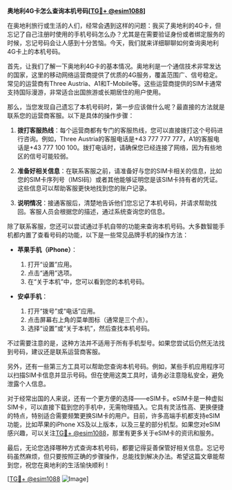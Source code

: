 **奥地利4G卡怎么查询本机号码[[TG💪+ @esim1088](https://t.me/s/esim1088)]**

在奥地利旅行或生活的人们，经常会遇到这样的问题：我买了奥地利的4G卡，但忘记了自己注册时使用的手机号码怎么办？尤其是在需要验证身份或者绑定服务的时候，忘记号码会让人感到十分苦恼。今天，我们就来详细聊聊如何查询奥地利4G卡上的本机号码。

首先，让我们了解一下奥地利4G卡的基本情况。奥地利是一个通信技术非常发达的国家，这里的移动网络运营商提供了优质的4G服务，覆盖范围广、信号稳定。常见的运营商有Three Austria、A1和T-Mobile等。这些运营商提供的SIM卡通常支持国际漫游，非常适合出国旅游或长期居住的用户使用。

那么，当您发现自己遗忘了本机号码时，第一步应该做什么呢？最直接的方法就是联系您的运营商客服。以下是具体的操作步骤：

1. **拨打客服热线**：每个运营商都有专门的客服热线，您可以直接拨打这个号码进行咨询。例如，Three Austria的客服电话是+43 777 777 777，A1的客服电话是+43 777 100 100。拨打电话时，请确保您已经连接了网络，因为有些地区的信号可能较弱。

2. **准备好相关信息**：在联系客服之前，请准备好与您的SIM卡相关的信息，比如您的SIM卡序列号（IMSI码）或者其他能够证明您是该SIM卡持有者的凭证。这些信息可以帮助客服更快地找到您的账户记录。

3. **说明情况**：接通客服后，清楚地告诉他们您忘记了本机号码，并请求帮助找回。客服人员会根据您的描述，通过系统查询您的信息。

除了联系客服，您还可以尝试通过手机自带的功能来查询本机号码。大多数智能手机都内置了查看号码的功能，以下是一些常见品牌手机的操作方法：

- **苹果手机（iPhone）**：
  1. 打开“设置”应用。
  2. 点击“通用”选项。
  3. 在“关于本机”中，您可以看到您的本机号码。

- **安卓手机**：
  1. 打开“拨号”或“电话”应用。
  2. 点击屏幕右上角的菜单图标（通常是三个点）。
  3. 选择“设置”或“关于本机”，然后查找本机号码。

不过需要注意的是，这种方法并不适用于所有手机型号。如果您尝试后仍然无法找到号码，建议还是联系运营商客服。

另外，还有一些第三方工具可以帮助您查询本机号码。例如，某些手机应用程序可以扫描SIM卡信息并显示号码。但在使用这类工具时，请务必注意隐私安全，避免泄露个人信息。

对于经常出国的人来说，还有一个更方便的选择——eSIM卡。eSIM卡是一种虚拟SIM卡，可以直接下载到您的手机中，无需物理插入。它具有灵活性高、更换便捷的特点，特别适合需要频繁更换SIM卡的用户。目前，许多高端手机都支持eSIM功能，比如苹果的iPhone XS及以上版本，以及三星的部分机型。如果您对eSIM感兴趣，可以关注[TG💪+ @esim1088](https://t.me/s/esim1088)，那里有更多关于eSIM卡的资讯和服务。

最后，无论您选择哪种方式查询本机号码，都要记得妥善保管好相关信息。忘记号码虽然麻烦，但只要按照正确的步骤操作，总能找到解决办法。希望这篇文章能帮到您，祝您在奥地利的生活愉快顺利！

[[TG💪+ @esim1088](https://t.me/s/esim1088) ![Image](https://i.postimg.cc/4NQfJmqS/Snipaste-2025-05-13-00-14-12.png)]